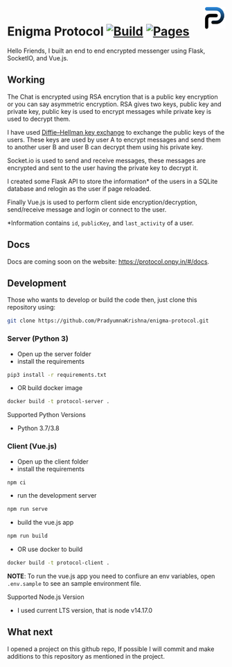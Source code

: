 <img src="https://raw.githubusercontent.com/PradyumnaKrishna/PradyumnaKrishna/master/logo.svg" alt="Logo" title="Logo" align="right" height="50" width="50"/>

# Enigma Protocol [![Build][Build-Badge]][Builds] [![Pages][Pages-Badge]][Pages]

Hello Friends, I built an end to end encrypted messenger using Flask, SocketIO, and Vue.js.


## Working

The Chat is encrypted using RSA encrytion that is a public key encryption or you can say asymmetric encryption. RSA gives two keys, public key and private key, public key is used to encrypt messages while private key is used to decrypt them.

I have used [Diffie–Hellman key exchange](https://en.wikipedia.org/wiki/Diffie%E2%80%93Hellman_key_exchange) to exchange the public keys of the users. These keys are used by user A to encrypt messages and send them to another user B and user B can decrypt them using his private key.

Socket.io is used to send and receive messages, these messages are encrypted and sent to the user having the private key to decrypt it.

I created some Flask API to store the information* of the users in a SQLite database and relogin as the user if page reloaded.

Finally Vue.js is used to perform client side encryption/decryption, send/receive message and login or connect to the user.

*Information contains `id`, `publicKey`, and `last_activity` of a user.


## Docs

Docs are coming soon on the website: https://protocol.onpy.in/#/docs.


## Development

Those who wants to develop or build the code then, just clone this repository using:

```bash
git clone https://github.com/PradyumnaKrishna/enigma-protocol.git
```

### Server (Python 3)
- Open up the server folder
- install the requirements
```bash
pip3 install -r requirements.txt
```
- OR build docker image
```bash
docker build -t protocol-server .
```

Supported Python Versions
- Python 3.7/3.8

### Client (Vue.js)
- Open up the client folder
- install the requirements
```bash
npm ci
```
- run the development server
```bash
npm run serve
```
- build the vue.js app
```bash
npm run build
```
- OR use docker to build
```bash
docker build -t protocol-client .
```

**NOTE**: To run the vue.js app you need to confiure an env variables, open `.env.sample` to see an sample environment file.

Supported Node.js Version
- I used current LTS version, that is node v14.17.0


## What next

I opened a project on this github repo, If possible I will commit and make additions to this repository as mentioned in the project.


[Build-Badge]:          https://github.com/PradyumnaKrishna/Enigma-Protocol/actions/workflows/docker-build.yml/badge.svg

[Builds]:               https://github.com/PradyumnaKrishna/Enigma-Protocol/actions/workflows/docker-build.yml

[Pages-Badge]:          https://github.com/PradyumnaKrishna/Enigma-Protocol/actions/workflows/github-pages.yml/badge.svg

[Pages]:                https://protocol.onpy.in

